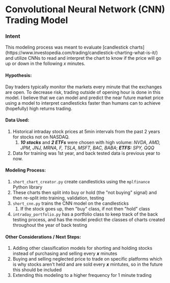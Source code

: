 <h1>Convolutional Neural Network (CNN) Trading Model </h1>

<h3>Intent</h3>
<p>
This modeling process was meant to evaluate [candlestick charts](https://www.investopedia.com/trading/candlestick-charting-what-is-it/) and utilize CNNs to read and interpret the chart to know if the price will go up or down in the following <i>x</i> minutes.
</p>

#### Hypothesis:
<p>
Day traders typically monitor the markets every minute that the exchanges are open. To decrease risk, trading outside of opening hour is done in this model. I believe that we can model and predict the near future market price using a model to interpret candlesticks faster than humans can to achieve (hopefully) high returns trading.
</p>

#### Data Used:
1. Historical intraday stock prices at 5min intervals from the past 2 years for stocks not on NASDAQ.
   1. **_10 stocks_** and **_2 ETFs_** were chosen with high volume: _NVDA, AMD, JPM, JNJ, MRNA, F, TSLA, MSFT, BAC, BABA_; **_ETFS:_** _SPY, QQQ_
2. Data for training was 1st year, and back tested data is previous year to now.

#### Modeling Process:
1. `short_chart_creator.py` create candlesticks using the `mplfinance` Python library
2. These charts then split into buy or hold (the "not buying" signal) and then re-split into training, validation, testing
3. `short_cnn.py` trains the CNN model on the candlesticks
   1. If the stock goes up, then "buy" class, if not then "hold" class
4. `intraday_portfolio.py` has a portfolio class to keep track of the back testing process, and has the model predict the classes of charts created throughout the year of back testing

#### Other Considerations / Next Steps:
1. Adding other classification models for shorting and holding stocks instead of purchasing and selling every **_x_** minutes
2. Buying and selling neglected price to trade on specific platforms which is why stocks aren't held and are sold every **_x_** mintutes, so in the future this should be included
3. Extending this modeling to a higher frequency for 1 minute trading